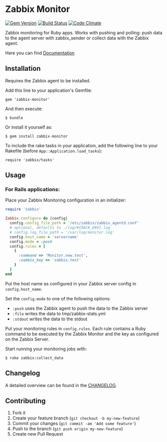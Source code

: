 # Zabbix Monitor
[![Gem Version](https://badge.fury.io/rb/zabbix-monitor.png)][gemversion]
[![Build Status](https://secure.travis-ci.org/sping/zabbix-monitor.png?branch=master)][travis]
[![Code Climate](https://codeclimate.com/github/sping/zabbix-monitor.png)][codeclimate]

[gemversion]: http://badge.fury.io/rb/zabbix-monitor
[travis]: http://travis-ci.org/sping/zabbix-monitor
[codeclimate]: https://codeclimate.com/github/sping/zabbix-monitor

Zabbix monitoring for Ruby apps. Works with pushing and polling: push data to the agent server with zabbix_sender or collect data with the Zabbix agent.

Here you can find [Documentation](http://rubydoc.info/github/sping/zabbix-monitor/master/frames)

## Installation

Requires the Zabbix agent to be installed.

Add this line to your application's Gemfile:

    gem 'zabbix-monitor'

And then execute:

    $ bundle

Or install it yourself as:

    $ gem install zabbix-monitor

To include the rake tasks in your application, add the following line to your Rakefile (before `App::Application.load_tasks`):

    require 'zabbix/tasks'

## Usage

### For Rails applications:

Place your Zabbix Monitoring configuration in an initializer:

```ruby
require 'zabbix'

Zabbix.configure do |config|
  config.config_file_path = '/etc/zabbix/zabbix_agentd.conf'
  # optional, defaults to ./log/#{RACK_ENV}.log
  # config.log_file_path = '/var/log/monitor.log'
  config.host_name = 'servername'
  config.mode = :push
  config.rules = [
    {
      :command => 'Monitor.new.test',
      :zabbix_key => 'zabbix.test'
    }
  ]
end
```

Put the host name as configured in your Zabbix server config in `config.host_name`.

Set the `config.mode` to one of the following options:

- `:push` uses the Zabbix agent to push the data to the Zabbix server
- `:file` writes the data to tmp/zabbix-stats.yml
- `:stdout` writes the data to the stdout

Put your monitoring rules in `config.rules`. Each rule contains a Ruby command to be executed by the Zabbix Monitor and the key as configured on the Zabbix Server.

Start running your monitoring jobs with:

    $ rake zabbix:collect_data


## Changelog

A detailed overview can be found in the [CHANGELOG](CHANGELOG.md).

## Contributing

1. Fork it
2. Create your feature branch (`git checkout -b my-new-feature`)
3. Commit your changes (`git commit -am 'Add some feature'`)
4. Push to the branch (`git push origin my-new-feature`)
5. Create new Pull Request
